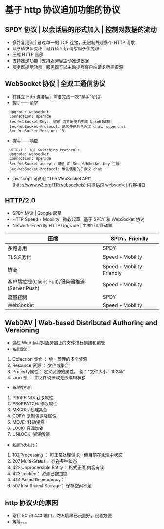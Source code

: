 # 基于 http 协议追加功能的协议

## SPDY 协议 | 以会话层的形式加入 | 控制对数据的流动

* 多路复用流 | 通过单一的 TCP 连接，无限制处理多个 HTTP 请求
* 赋予请求优先级 | 可以给 http 请求赋予优先级
* 压缩 HTTP 首部
* 支持推送功能 | 支持服务器主动推送数据
* 服务器提示功能 | 服务器可以主动提示客户端请求所需资源

## WebSocket 协议 | 全双工通信协议

* 在建立 Http 连接后，需要完成一次"握手"阶段
* 握手——请求
```
  Upgrade: websocket
  Connection: Upgrade
  Sec-WebSocket-Key:  键值 浏览器随机生成 base64编码
  Sec-WebSocket-Protocol: 记录使用的子协议 chat, superchat
  Sec-WebSocker-Version: 13
```
* 握手——响应
```
  HTTP/1.1 101 Switching Protocols
  Upgrade: websocket
  Connection: Upgrade
  Sec-WebSocket-Accept: 键值 由 Sec-WebSocket-Key 生成
  Sec-WebSocket-Protocol: 确认使用的子协议 chat
```
* javascript 可调用 "The WebSocket API" (http://www.w3.org/TR/websockets) 内提供的 websocket 程序接口

## HTTP/2.0 

* SPDY 协议 | Google 起草
* HTTP Speed + Mobility | 微软起草 | 基于 SPDY 和 WebSocket 协议
* Network-Friendly HTTP Upgrade | 主要针对移动端

压缩 | SPDY，Friendly
-- | --
多路复用 | SPDY
TLS义务化 | Speed + Mobility
协商 | Speed + Mobility，Friendly
客户端拉拽(Client Pull)/服务器推送(Server Push) | Speed + Mobility
流量控制 | SPDY
WebSocket | Speed + Mobility

## WebDAV | Web-based Distributed Authoring and Versioning 

* 通过 Web 远程对服务器上的文件进行创建和编辑
* `拓展概念`： 
1. Collection 集合 ： 统一管理的多个资源
2. Resource 资源 ： 文件或集合
3. Property属性： 定义资源的属性。 例："文件大小：1024k"
4. Lock 锁 ： 把文件设置成无法编辑状态
* `新增的方法`:
1. PROPFIND: 获取属性
2. PROPPATCH: 修改属性
3. MKCOL: 创建集合
4. COPY: 复制资源及属性
5. MOVE: 移动资源
6. LOCK: 资源加锁
7. UNLOCK: 资源解锁
* `拓展的状态码`：
1. 102 Processing ： 可正常处理请求，但目前在处理中状态
2. 207 Multi-Status： 存在多种状态
3. 422 Unprocessible Entity： 格式正确 内容有误
4. 423 Locked： 资源已被加锁
5. 424 Failed Dependency： 
6. 507 Insufficient Storage： 保存空间不足

## http 协议火的原因

* 常用 80 和 443 端口，防火墙早已设置好，设置方便
* 等等。。。




